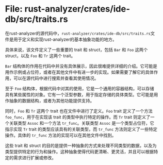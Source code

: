 # File: rust-analyzer/crates/ide-db/src/traits.rs

在rust-analyzer的源代码中，`rust-analyzer/crates/ide-db/src/traits.rs`文件是用于定义和实现rust-analyzer的基本抽象功能的地方。

具体来说，该文件定义了一些重要的 trait 和 struct，包括 `Bar` 和 `Foo` 这两个 struct，以及 `Foo` 和 `Tr` 这两个 trait。

`Bar` 结构体的作用在代码中并没有具体展示，因此很难提供详细的介绍。它可能是用作示例或占位符，或者在其他文件中有进一步的实现。如果需要了解它的具体作用，可以在源代码中进行搜索并查看其使用情况。

至于 `Foo` 结构体，根据代码中对其的使用，它是一个通用的容器结构，可以存储具有某些属性的对象。它有一个泛型参数，用于指定存储的具体类型。它可能是用作抽象的数据结构，或者为其他功能提供支持。

同时，`Foo` 和 `Tr` 这两个 trait 也在文件中进行了定义。`Foo` trait 定义了一个方法 `foo_func`，用于在实现该 trait 的类型中执行特定的操作。而 `Tr` trait 则定义了一个关联类型 `Assoc` 和一个方法 `tr_func`。关联类型 `Assoc` 是一个类型占位符，它指示实现 `Tr` trait 的类型应该具有的关联类型，而 `tr_func` 方法则定义了一些特定操作。具体的 `tr_func` 方法的实现可以在其他文件中找到。

这些 trait 和 struct 的目的是提供一种抽象的方式来处理不同类型的数据，以及为类型提供特定的行为和操作。这种抽象使得代码更清晰、更灵活，并且可以根据特定的需求进行扩展或修改。

